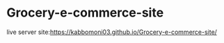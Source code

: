 # Grocery-e-commerce-site


live server site:https://kabbomoni03.github.io/Grocery-e-commerce-site/
